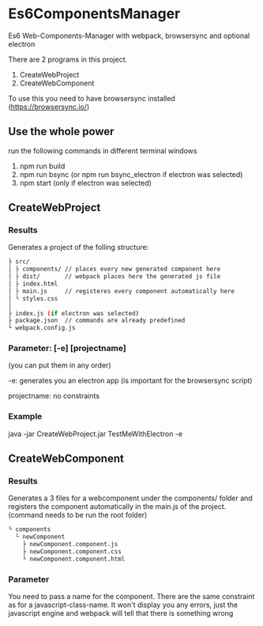 # Es6ComponentsManager
Es6 Web-Components-Manager with webpack, browsersync and optional electron

There are 2 programs in this project.

1. CreateWebProject
2. CreateWebComponent

To use this you need to have browsersync installed (https://browsersync.io/)

## Use the whole power
run the following commands in different terminal windows
1. npm run build
2. npm run bsync (or npm run bsync_electron if electron was selected)
3. npm start (only if electron was selected)

## CreateWebProject
### Results
Generates a project of the folling structure:
```bash
├ src/
│ ├ components/ // places every new generated component here
│ ├ dist/       // webpack places here the generated js file
│ ├ index.html
│ ├ main.js     // registeres every component automatically here
│ └ styles.css
│
├ index.js (if electron was selected)
├ package.json  // commands are already predefined
└ webpack.config.js
```

### Parameter: [-e] [projectname]
(you can put them in any order)

-e: generates you an electron app (is important for the browsersync script)

projectname: no constraints

### Example
java -jar CreateWebProject.jar TestMeWithElectron -e

## CreateWebComponent
### Results
Generates a 3 files for a webcomponent under the components/ folder and registers the component automatically in the main.js of the project. (command needs to be run the root folder)
```bash
└ components
  └ newComponent
    ├ newComponent.component.js
    ├ newComponent.component.css
    └ newComponent.component.html
```
    
### Parameter
You need to pass a name for the component.
There are the same constraint as for a javascript-class-name. It won't display you any errors, just the javascript engine and webpack will tell that there is something wrong
